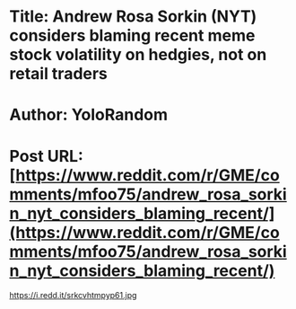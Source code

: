 # Title: Andrew Rosa Sorkin (NYT) considers blaming recent meme stock volatility on hedgies, not on retail traders
# Author: YoloRandom
# Post URL: [https://www.reddit.com/r/GME/comments/mfoo75/andrew_rosa_sorkin_nyt_considers_blaming_recent/](https://www.reddit.com/r/GME/comments/mfoo75/andrew_rosa_sorkin_nyt_considers_blaming_recent/)


https://i.redd.it/srkcvhtmpyp61.jpg